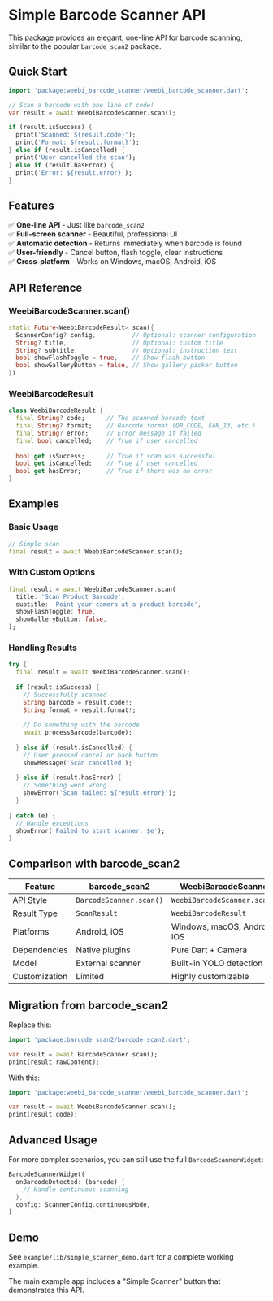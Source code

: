 # Simple Barcode Scanner API

This package provides an elegant, one-line API for barcode scanning, similar to the popular `barcode_scan2` package.

## Quick Start

```dart
import 'package:weebi_barcode_scanner/weebi_barcode_scanner.dart';

// Scan a barcode with one line of code!
var result = await WeebiBarcodeScanner.scan();

if (result.isSuccess) {
  print('Scanned: ${result.code}');
  print('Format: ${result.format}');
} else if (result.isCancelled) {
  print('User cancelled the scan');
} else if (result.hasError) {
  print('Error: ${result.error}');
}
```

## Features

✅ **One-line API** - Just like `barcode_scan2`  
✅ **Full-screen scanner** - Beautiful, professional UI  
✅ **Automatic detection** - Returns immediately when barcode is found  
✅ **User-friendly** - Cancel button, flash toggle, clear instructions  
✅ **Cross-platform** - Works on Windows, macOS, Android, iOS  

## API Reference

### WeebiBarcodeScanner.scan()

```dart
static Future<WeebiBarcodeResult> scan({
  ScannerConfig? config,          // Optional: scanner configuration  
  String? title,                  // Optional: custom title
  String? subtitle,               // Optional: instruction text
  bool showFlashToggle = true,    // Show flash button
  bool showGalleryButton = false, // Show gallery picker button
})
```

### WeebiBarcodeResult

```dart
class WeebiBarcodeResult {
  final String? code;      // The scanned barcode text
  final String? format;    // Barcode format (QR_CODE, EAN_13, etc.)
  final String? error;     // Error message if failed
  final bool cancelled;    // True if user cancelled
  
  bool get isSuccess;      // True if scan was successful
  bool get isCancelled;    // True if user cancelled
  bool get hasError;       // True if there was an error
}
```

## Examples

### Basic Usage

```dart
// Simple scan
final result = await WeebiBarcodeScanner.scan();
```

### With Custom Options

```dart
final result = await WeebiBarcodeScanner.scan(
  title: 'Scan Product Barcode',
  subtitle: 'Point your camera at a product barcode',
  showFlashToggle: true,
  showGalleryButton: false,
);
```

### Handling Results

```dart
try {
  final result = await WeebiBarcodeScanner.scan();
  
  if (result.isSuccess) {
    // Successfully scanned
    String barcode = result.code!;
    String format = result.format!;
    
    // Do something with the barcode
    await processBarcode(barcode);
    
  } else if (result.isCancelled) {
    // User pressed cancel or back button
    showMessage('Scan cancelled');
    
  } else if (result.hasError) {
    // Something went wrong
    showError('Scan failed: ${result.error}');
  }
  
} catch (e) {
  // Handle exceptions
  showError('Failed to start scanner: $e');
}
```

## Comparison with barcode_scan2

| Feature | barcode_scan2 | WeebiBarcodeScanner |
|---------|---------------|-------------------|
| API Style | `BarcodeScanner.scan()` | `WeebiBarcodeScanner.scan()` |
| Result Type | `ScanResult` | `WeebiBarcodeResult` |
| Platforms | Android, iOS | Windows, macOS, Android, iOS |
| Dependencies | Native plugins | Pure Dart + Camera |
| Model | External scanner | Built-in YOLO detection |
| Customization | Limited | Highly customizable |

## Migration from barcode_scan2

Replace this:
```dart
import 'package:barcode_scan2/barcode_scan2.dart';

var result = await BarcodeScanner.scan();
print(result.rawContent);
```

With this:
```dart
import 'package:weebi_barcode_scanner/weebi_barcode_scanner.dart';

var result = await WeebiBarcodeScanner.scan();
print(result.code);
```

## Advanced Usage

For more complex scenarios, you can still use the full `BarcodeScannerWidget`:

```dart
BarcodeScannerWidget(
  onBarcodeDetected: (barcode) {
    // Handle continuous scanning
  },
  config: ScannerConfig.continuousMode,
)
```

## Demo

See `example/lib/simple_scanner_demo.dart` for a complete working example.

The main example app includes a "Simple Scanner" button that demonstrates this API. 